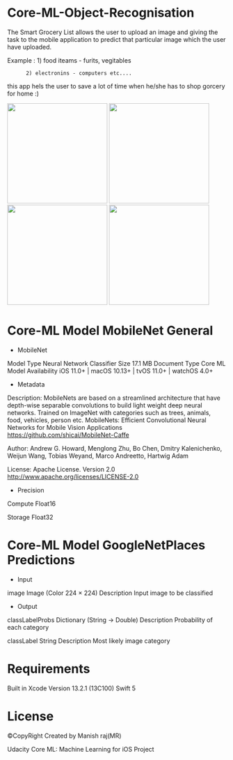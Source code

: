# Core-ML-Object-Recognisation

The Smart Grocery List allows the user to upload an image and giving the task to the mobile application to predict that particular image which the user have uploaded.

Example : 1) food iteams - furits, vegitables

          2) electronins - computers etc....   
          
this app hels the user to save a lot of time when he/she has to shop gorcery for home :)

<a><img src="https://user-images.githubusercontent.com/88855727/151360755-920df208-8cd0-4844-bf6c-ba39672ea5d0.PNG" width="230"></a>
<a><img src="https://user-images.githubusercontent.com/88855727/151360781-a4507d6b-7cc3-4ab1-8fdc-dd5170dacac6.PNG" width="230"></a>
<a><img src="https://user-images.githubusercontent.com/88855727/151360772-4b8e37f8-f78b-448a-ac72-2d41ed49089e.PNG" width="230"></a>
<a><img src="https://user-images.githubusercontent.com/88855727/151360779-b44abe46-d4ee-4109-954a-c419406bdeb8.PNG" width="230"></a>  

# Core-ML Model MobileNet General

- MobileNet

Model Type Neural Network Classifier
Size 17.1 MB
Document Type Core ML Model
Availability iOS 11.0+ | macOS 10.13+ | tvOS 11.0+ | watchOS 4.0+

- Metadata

Description:
MobileNets are based on a streamlined architecture that have depth-wise separable convolutions to build light weight deep neural networks. Trained on ImageNet with categories such as trees, animals, food, vehicles, person etc. MobileNets: Efficient Convolutional Neural Networks for Mobile Vision Applications https://github.com/shicai/MobileNet-Caffe

Author:
Andrew G. Howard, Menglong Zhu, Bo Chen, Dmitry Kalenichenko, Weijun Wang, Tobias Weyand, Marco Andreetto, Hartwig Adam

License: 
Apache License. Version 2.0 http://www.apache.org/licenses/LICENSE-2.0 

- Precision

Compute
Float16

Storage
Float32

# Core-ML Model GoogleNetPlaces Predictions

- Input

image
Image (Color 224 × 224)
Description
Input image to be classified

- Output

classLabelProbs
Dictionary (String -> Double)
Description
Probability of each category

classLabel
String
Description
Most likely image category

# Requirements

Built in
Xcode Version 13.2.1 (13C100)
Swift 5

# License

©CopyRight
Created by Manish raj(MR)

Udacity Core ML: Machine Learning for iOS Project
